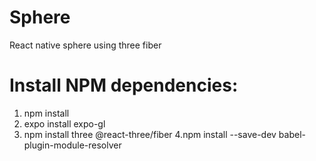 # Sphere
React native sphere using three fiber
# Install NPM dependencies:
1. npm install
2. expo install expo-gl
3. npm install three @react-three/fiber
4.npm install --save-dev babel-plugin-module-resolver
